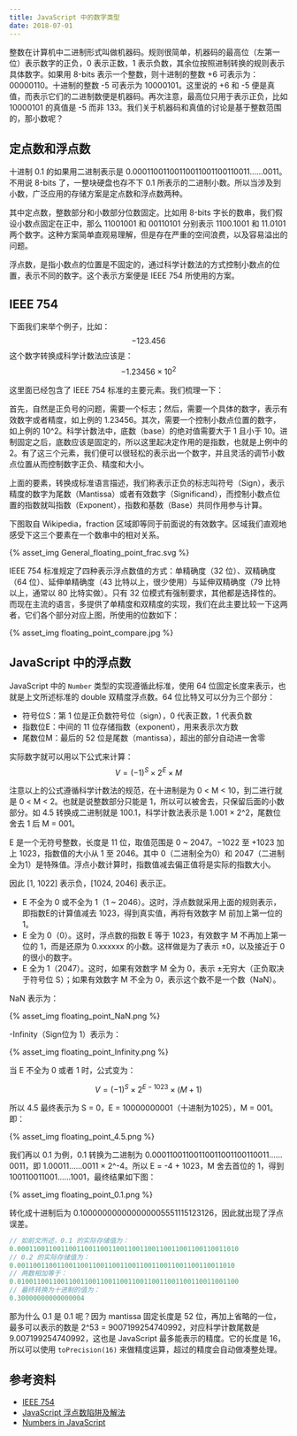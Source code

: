 ```yaml
---
title: JavaScript 中的数字类型
date: 2018-07-01
---
```

 
整数在计算机中二进制形式叫做机器码。规则很简单，机器码的最高位（左第一位）表示数字的正负，0 表示正数，1 表示负数，其余位按照进制转换的规则表示具体数字。如果用 8-bits 表示一个整数，则十进制的整数 +6 可表示为：00000110。十进制的整数 -5 可表示为 10000101。这里说的 +6 和 -5 便是真值，而表示它们的二进制数便是机器码。再次注意，最高位只用于表示正负，比如 10000101 的真值是 -5 而非 133。我们关于机器码和真值的讨论是基于整数范围的，那小数呢？

## 定点数和浮点数

十进制 0.1 的如果用二进制表示是 0.00011001100110011001100110011……0011。不用说 8-bits 了，一整块硬盘也存不下 0.1 所表示的二进制小数。所以当涉及到小数，广泛应用的存储方案是定点数和浮点数两种。

其中定点数，整数部分和小数部分位数固定。比如用 8-bits 字长的数串，我们假设小数点固定在正中，那么 11001001 和 00110101 分别表示 1100.1001 和 11.0101 两个数字。这种方案简单直观易理解，但是存在严重的空间浪费，以及容易溢出的问题。

浮点数，是指小数点的位置是不固定的，通过科学计数法的方式控制小数点的位置，表示不同的数字。这个表示方案便是 IEEE 754 所使用的方案。

## IEEE 754

下面我们来举个例子，比如：$$ -123.456 $$ 这个数字转换成科学计数法应该是：$$ -1.23456 × 10^2 $$ 

这里面已经包含了 IEEE 754 标准的主要元素。我们梳理一下：

首先，自然是正负号的问题，需要一个标志；然后，需要一个具体的数字，表示有效数字或者精度，如上例的 1.23456。其次，需要一个控制小数点位置的数字，如上例的 10^2。科学计数法中，底数（base）的绝对值需要大于 1 且小于 10。进制固定之后，底数应该是固定的，所以这里起决定作用的是指数，也就是上例中的 2。有了这三个元素，我们便可以很轻松的表示出一个数字，并且灵活的调节小数点位置从而控制数字正负、精度和大小。

上面的要素，转换成标准语言描述，我们称表示正负的标志叫符号（Sign），表示精度的数字为尾数（Mantissa）或者有效数字（Significand），而控制小数点位置的指数就叫指数（Exponent），指数和基数（Base）共同作用参与计算。

下图取自 Wikipedia，fraction 区域即等同于前面说的有效数字。区域我们直观地感受下这三个要素在一个数串中的相对关系。

{% asset_img General_floating_point_frac.svg %}

IEEE 754 标准规定了四种表示浮点数值的方式：单精确度（32 位）、双精确度（64 位）、延伸单精确度（43 比特以上，很少使用）与延伸双精确度（79 比特以上，通常以 80 比特实做）。只有 32 位模式有强制要求，其他都是选择性的。而现在主流的语言，多提供了单精度和双精度的实现，我们在此主要比较一下这两者，它们各个部分对应上图，所使用的位数如下：

{% asset_img floating_point_compare.jpg %}

## JavaScript 中的浮点数

JavaScript 中的 `Number` 类型的实现遵循此标准，使用 64 位固定长度来表示，也就是上文所述标准的 double 双精度浮点数。64 位比特又可以分为三个部分：

- 符号位S：第 1 位是正负数符号位（sign），0 代表正数，1 代表负数
- 指数位E：中间的 11 位存储指数（exponent），用来表示次方数
- 尾数位M：最后的 52 位是尾数（mantissa），超出的部分自动进一舍零

实际数字就可以用以下公式来计算：$$ V = (-1)^S × 2^E × M $$

注意以上的公式遵循科学计数法的规范，在十进制是为 0 < M < 10，到二进行就是 0 < M < 2。也就是说整数部分只能是 1，所以可以被舍去，只保留后面的小数部分。如 4.5 转换成二进制就是 100.1，科学计数法表示是 1.001 × 2^2，尾数位舍去 1 后 M = 001。

E 是一个无符号整数，长度是 11 位，取值范围是 0 ~ 2047。−1022 至 +1023 加上 1023，指数值的大小从 1 至 2046。其中 0（二进制全为0）和 2047（二进制全为1）是特殊值。浮点小数计算时，指数值减去偏正值将是实际的指数大小。

因此 [1, 1022] 表示负，[1024, 2046] 表示正。

- E 不全为 0 或不全为 1（1 ~ 2046）。这时，浮点数就采用上面的规则表示，即指数E的计算值减去 1023，得到真实值，再将有效数字 M 前加上第一位的 1。
- E 全为 0（0）。这时，浮点数的指数 E 等于 1023，有效数字 M 不再加上第一位的 1，而是还原为 0.xxxxxx 的小数。这样做是为了表示 ±0，以及接近于 0 的很小的数字。
- E 全为 1（2047）。这时，如果有效数字 M 全为 0，表示 ±无穷大（正负取决于符号位 S）；如果有效数字 M 不全为 0，表示这个数不是一个数（NaN）。

NaN 表示为：

{% asset_img floating_point_NaN.png %}

-Infinity（Sign位为 1）表示为：

{% asset_img floating_point_Infinity.png %}


当 E 不全为 0 或者 1 时，公式变为：

$$ V = (-1)^S × 2^{E-1023} × (M + 1) $$

所以 4.5 最终表示为 S = 0，E = 10000000001（十进制为1025），M = 001。即：

{% asset_img floating_point_4.5.png %}

我们再以 0.1 为例，0.1 转换为二进制为 0.00011001100110011001100110011……0011，即 1.00011……0011 × 2^-4。所以 E = -4 + 1023，M 舍去首位的 1，得到 100110011001……1001，最终结果如下图：

{% asset_img floating_point_0.1.png %}

转化成十进制后为 0.100000000000000005551115123126，因此就出现了浮点误差。



````js
// 如前文所述，0.1 的实际存储值为： 
0.00011001100110011001100110011001100110011001100110011010
// 0.2 的实际存储值为： 
0.0011001100110011001100110011001100110011001100110011010
// 两数相加等于：
0.01001100110011001100110011001100110011001100110011001100
// 最终转换为十进制的值为：
0.30000000000000004
````
那为什么 0.1 是 0.1 呢？因为 mantissa 固定长度是 52 位，再加上省略的一位，最多可以表示的数是 2^53 = 9007199254740992，对应科学计数尾数是 9.007199254740992，这也是 JavaScript 最多能表示的精度。它的长度是 16，所以可以使用 `toPrecision(16)` 来做精度运算，超过的精度会自动做凑整处理。


## 参考资料

- [IEEE 754](https://zh.wikipedia.org/wiki/IEEE_754)
- [JavaScript 浮点数陷阱及解法](https://github.com/camsong/blog/issues/9)
- [Numbers in JavaScript](http://jser.it/blog/2014/07/07/numbers-in-javascript/)

